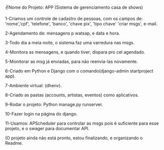 ✌️Nome do Projeto: APP (Sistema de gerenciamento casa de shows)

1-Criamos um controle de cadastro de pessoas, com os campos de: 
'nome','cpf', 'telefone', 'banco', 'chave pix', 'tipo chave'
'criar msgs', e-mail.

2-Agendamento de: mensagens p watsap, e data e hora.

3-Todo dia a meia noite, o sistema faz uma varredura nas msgs.

4-Monitora as mensagens, e quando tiver; dispara pro cel agendado.

5-Monitorar as msg já enviadas, para não reenvia-las novamente.

6-Criado em Python e Django com o comando(django-admin startproject app).

7-Ambiente virtual: (dhenv).

8-Criado as pastas (accounts, artistas, eventos) como aplicativos.

9-Rodar o projeto: Python manage.py runserver.

10-Fazer login na página do django.

11-Usamos: APScheduler para controlar as msgs pois é suficiente para esse
projeto, e o swager para documentar API.

(O projeto ainda não está pronto, estou finalizando, e organizando o Readme.
